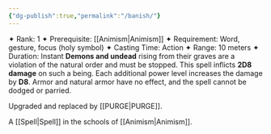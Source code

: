 ```yaml
---
{"dg-publish":true,"permalink":"/banish/"}
---
```


✦ Rank: 1
✦ Prerequisite: [[Animism\|Animism]]
✦ Requirement: Word, gesture, focus (holy symbol)
✦ Casting Time: Action
✦ Range: 10 meters
✦ Duration: Instant
**Demons and undead** rising from their graves are a violation
of the natural order and must be stopped. This spell
inflicts **2D8 damage** on such a being. Each additional
power level increases the damage by **D8**. Armor and
natural armor have no effect, and the spell cannot be
dodged or parried.

Upgraded and replaced by [[PURGE\|PURGE]].

A [[Spell\|Spell]] in the schools of [[Animism\|Animism]].